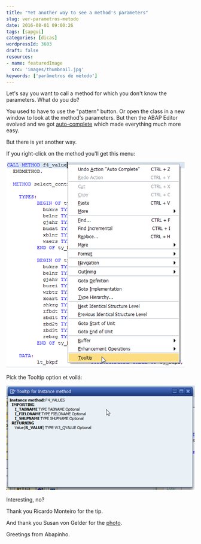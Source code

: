 ```yaml
---
title: "Yet another way to see a method's parameters"
slug: ver-parametros-metodo
date: 2016-08-01 09:00:26
tags: [sapgui]
categories: [dicas]
wordpressId: 3603
draft: false
resources:
- name: featuredImage
  src: 'images/thumbnail.jpg'
keywords: ['parâmetros de método']
---
```

Let's say you want to call a method for which you don't know the parameters. What do you do?

You used to have to use the "pattern" button. Or open the class in a new window to look at the method's parameters. But then the ABAP Editor evolved and we got [auto-complete][1] which made everything much more easy.

But there is yet another way.

<!--more-->

If you right-click on the method you'll get this menu:

[![botaodireitoemcimademetodo][2]][2]

Pick the Tooltip option et voilá:

[![tooltipforinstancemethod][3]][3]

Interesting, no?

Thank you Ricardo Monteiro for the tip.

And thank you Susan von Gelder for the [photo][4].

Greetings from Abapinho.

   [1]: https://abapinho.com/en/2014/09/modelo-automatico-so-com-ctrl-space/
   [2]: images/botaodireitoemcimademetodo.png
   [3]: images/tooltipforinstancemethod.png
   [4]: https://www.flickr.com/photos/susanvg/25742241901
